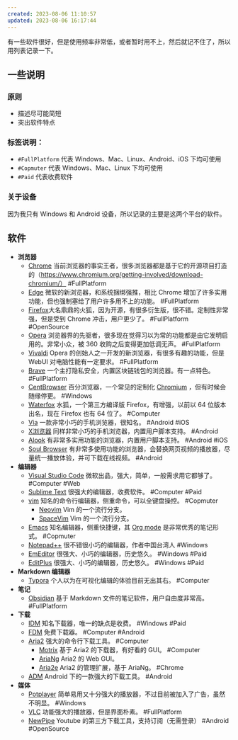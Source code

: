 ```yaml
---
created: 2023-08-06 11:10:57
updated: 2023-08-06 16:17:44
---
```


有一些软件很好，但是使用频率非常低，或者暂时用不上，然后就记不住了，所以用列表记录一下。

## 一些说明

### 原则

- 描述尽可能简短
- 突出软件特点

### 标签说明：

- `#FullPlatform` 代表 Windows、Mac、Linux、Android、iOS 下均可使用
- `#Copmuter` 代表 Windows、Mac、Linux 下均可使用
- `#Paid` 代表收费软件

### 关于设备

因为我只有 Windows 和 Android 设备，所以记录的主要是这两个平台的软件。

## 软件

- **浏览器**
  - [Chrome](https://www.google.com/chrome/) 当前浏览器的事实王者，很多浏览器都是基于它的开源项目打造的（https://www.chromium.org/getting-involved/download-chromium/） #FullPlatform
  - [Edge](https://www.microsoft.com/edge) 微软的新浏览器，和系统捆绑强推，相比 Chrome 增加了许多实用功能，但也强制塞给了用户许多用不上的功能。 #FullPlatform
  - [Firefox](https://www.mozilla.org/firefox/)大名鼎鼎的火狐，因为开源，有很多衍生版，很不错。定制性非常强，但是受到 Chrome 冲击，用户更少了。 #FullPlatform #OpenSource
  - [Opera](https://www.opera.com/) 浏览器界的先驱者，很多现在觉得习以为常的功能都是由它发明启用的。非常小众，被 360 收购之后变得更加低调无声。 #FullPlatform
  - [Vivaldi](https://vivaldi.com/) Opera 的创始人之一开发的新浏览器，有很多有趣的功能，但是 WebUI 对电脑性能有一定要求。 #FullPlatform
  - [Brave](https://brave.com/) 一个主打隐私安全，内置区块链钱包的浏览器。有一点特色。 #FullPlatform
  - [CentBrowser](http://www.centbrowser.com/) 百分浏览器，一个常见的定制化 [Chromium](http://www.centbrowser.com/) ，但有时候会随缘停更。 #Windows
  - [Waterfox](https://www.waterfox.net/) 水狐，一个第三方编译版 Firefox，有增强，以前以 64 位版本出名，现在 Firefox 也有 64 位了。 #Computer
  - [Via](https://viayoo.com/) 一款非常小巧的手机浏览器，很知名。 #Android #iOS
  - [X浏览器](https://www.xbext.com/) 同样非常小巧的手机浏览器，内置用户脚本支持。 #Android
  - [Alook](https://www.alookweb.com/) 有非常多实用功能的浏览器，内置用户脚本支持。 #Android #iOS
  - [Soul Browser](https://play.google.com/store/apps/details?id=com.mycompany.app.soulbrowser) 有非常多使用功能的浏览器，会替换网页视频的播放器，尽量统一播放体验，并可下载在线视频。 #Android
- **编辑器**
  - [Visual Studio Code](https://code.visualstudio.com/) 微软出品，强大，简单，一般需求用它都够了。 #Computer #Web
  - [Sublime Text](https://www.sublimetext.com/3) 很强大的编辑器，收费软件。 #Computer #Paid
  - [vim](https://www.vim.org/) 知名的命令行编辑器，侧重命令，可以全键盘操控。 #Copmuter
    - [Neovim](https://neovim.io/) Vim 的一个流行分支。
    - [SpaceVim](https://spacevim.org/) Vim 的一个流行分支。
  - [Emacs](https://www.gnu.org/software/emacs/) 知名编辑器，侧重快捷键，其 [Org mode](https://orgmode.org/) 是非常优秀的笔记形式。 #Copmuter
  - [Notepad++](https://notepad-plus-plus.org/) 很不错很小巧的编辑器，作者中国台湾人 #Windows 
  - [EmEditor](https://www.emeditor.com/) 很强大、小巧的编辑器，历史悠久。 #Windows #Paid
  - [EditPlus](https://www.editplus.com/) 很强大、小巧的编辑器，历史悠久。 #Windows #Paid
- **Markdown 编辑器**
  - [Typora](https://typora.io/) 个人以为在可视化编辑的体验目前无出其右。 #Computer
- **笔记**
  - [Obsidian](https://obsidian.md/) 基于 Markdown 文件的笔记软件，用户自由度非常高。 #FullPlatform
- **下载**
  - [IDM](https://www.internetdownloadmanager.com/) 知名下载器，唯一的缺点是收费。 #Windows #Paid 
  - [FDM](https://www.freedownloadmanager.org/) 免费下载器。 #Computer #Android
  - [Aria2](https://aria2.github.io/) 强大的命令行下载工具。 #Computer
    - [Motrix](https://motrix.app/) 基于 Aria2 的下载器，有好看的 GUI。 #Computer
    - [AriaNg](https://github.com/mayswind/AriaNg) Aria2 的 Web GUI。
    - [Aria2e](https://www.aria2e.com/) Aria2 的管理扩展，基于 AriaNg。 #Chrome
  - [ADM](https://advancedapp.kz/)  Android 下的一款强大的下载工具。 #Android
- **媒体**
  - [Potplayer](https://potplayer.tv/) 简单易用又十分强大的播放器，不过目前被加入了广告，虽然不明显。 #Windows 
  - [VLC](https://www.videolan.org/vlc/) 功能强大的播放器，但是界面朴素。 #FullPlatform
  - [NewPipe](https://newpipe.net/) Youtube  的第三方下载工具，支持订阅（无需登录） #Android #OpenSource